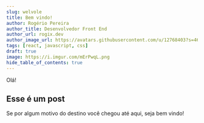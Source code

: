 ```yaml
---
slug: welvole
title: Bem vindo!
author: Rogério Pereira
author_title: Desenvolvedor Front End
author_url: rogix.dev
author_image_url: https://avatars.githubusercontent.com/u/12768403?s=460&u=a08f030aafafc606eb6bfcdfd7355c897867bfd5&v=4
tags: [react, javascript, css]
draft: true
image: https://i.imgur.com/mErPwqL.png
hide_table_of_contents: true
---
```


Olá!

<!--truncate-->

## Esse é um post

Se por algum motivo do destino você chegou até aqui, seja bem vindo!
